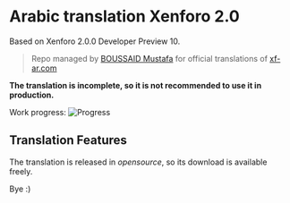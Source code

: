 # Arabic translation Xenforo 2.0
Based on Xenforo 2.0.0 Developer Preview 10.
>Repo managed by [BOUSSAID Mustafa](https://github.com/boussaid) for official translations of [xf-ar.com](https://www.xf-ar.com/)

**The translation is incomplete, so it is not recommended to use it in production.**

Work progress: ![Progress](http://progressed.io/bar/85)

## Translation Features
The translation is released in *opensource*, so its download is available freely.

Bye :)